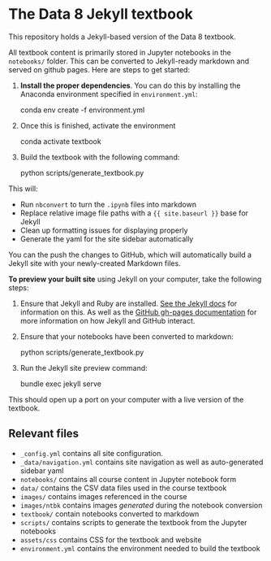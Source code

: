 # The Data 8 Jekyll textbook

This repository holds a Jekyll-based version of the Data 8 textbook.

All textbook content is primarily stored in Jupyter notebooks in the `notebooks/` folder.
This can be converted to Jekyll-ready markdown and served on github pages. Here
are steps to get started:

1. **Install the proper dependencies**. You can do this by installing the
   Anaconda environment specified in `environment.yml`:

      conda env create -f environment.yml

2. Once this is finished, activate the environment

      conda activate textbook

3. Build the textbook with the following command:


      python scripts/generate_textbook.py

This will:

* Run `nbconvert` to turn the `.ipynb` files into markdown
* Replace relative image file paths with a `{{ site.baseurl }}` base for Jekyll
* Clean up formatting issues for displaying properly
* Generate the yaml for the site sidebar automatically

You can the push the changes to GitHub, which will automatically build a Jekyll site with
your newly-created Markdown files.

**To preview your built site** using Jekyll on your computer, take the following steps:

1. Ensure that Jekyll and Ruby are installed. [See the Jekyll docs](https://jekyllrb.com/docs/installation/) for information on this.
   As well as the [GitHub gh-pages documentation](https://help.github.com/articles/using-jekyll-as-a-static-site-generator-with-github-pages/)
   for more information on how Jekyll and GitHub interact.
2. Ensure that your notebooks have been converted to markdown:

      python scripts/generate_textbook.py

3. Run the Jekyll site preview command:

      bundle exec jekyll serve

This should open up a port on your computer with a live version of the textbook.

## Relevant files

* `_config.yml` contains all site configuration.
* `_data/navigation.yml` contains site navigation as well as auto-generated sidebar yaml
* `notebooks/` contains all course content in Jupyter notebook form
* `data/` contains the CSV data files used in the course textbook
* `images/` contains images referenced in the course
* `images/ntbk` contains images *generated* during the notebook conversion
* `textbook/` contain notebooks converted to markdown
* `scripts/` contains scripts to generate the textbook from the Jupyter notebooks
* `assets/css` contains CSS for the textbook and website
* `environment.yml` contains the environment needed to build the textbook

